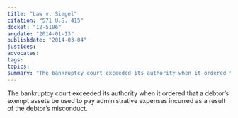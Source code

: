 ```yaml
---
title: "Law v. Siegel"
citation: "571 U.S. 415"
docket: "12-5196"
argdate: "2014-01-13"
publishdate: "2014-03-04"
justices:
advocates:
tags:
topics:
summary: "The bankruptcy court exceeded its authority when it ordered that a debtor’s exempt assets be used to pay administrative expenses incurred as a result of the debtor’s misconduct."
---
```

The bankruptcy court exceeded its authority when it ordered that a debtor’s exempt assets be used to pay administrative expenses incurred as a result of the debtor’s misconduct.

